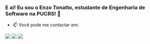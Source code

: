 ### E aí! Eu sou o Enzo Tonatto, estudante de Engenharia de Software na PUCRS! 👋


- 📫 Você pode me contactar em:

  
<a href="https://www.instagram.com/_tonatto" target="_blank"><img src="https://img.shields.io/badge/-Instagram-%23E4405F?style=for-the-badge&logo=instagram&logoColor=white" target="_blank"></a>
<a href="https://www.linkedin.com/in/enzo-tonatto-235496212/" target="_blank"><img src="https://img.shields.io/badge/-LinkedIn-%230077B5?style=for-the-badge&logo=linkedin&logoColor=white" target="_blank"></a>
<a href = "mailto:enzotonatto@gmail.com"><img src="https://img.shields.io/badge/Gmail-D14836?style=for-the-badge&logo=gmail&logoColor=white" target="_blank"></a>

